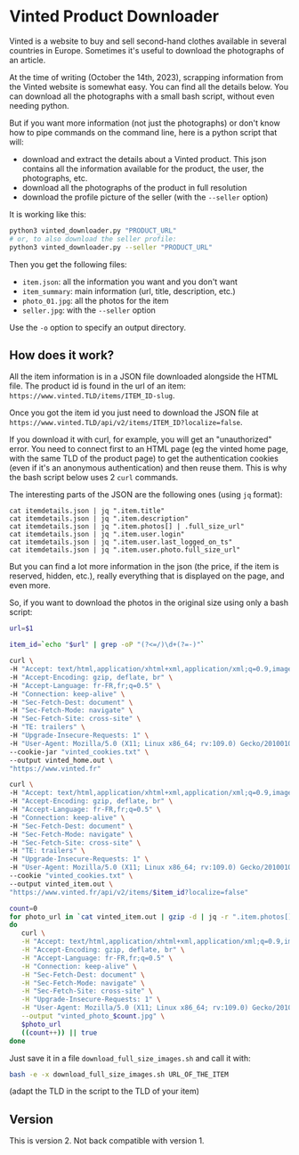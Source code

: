 # Vinted Product Downloader

Vinted is a website to buy and sell second-hand clothes available in several countries in Europe.  Sometimes it's useful to download the photographs of an article.

At the time of writing (October the 14th, 2023), scrapping information from the Vinted website is somewhat easy.  You can find all the details below. You can download all the photographs with a small bash script, without even needing python.

But if you want more information (not just the photographs) or don't know how to pipe commands on the command line, here is a python script that will:

- download and extract the details about a Vinted product. This json contains all the information available for the product, the user, the photographs, etc.
- download all the photographs of the product in full resolution
- download the profile picture of the seller (with the `--seller` option)

It is working like this:

```bash
python3 vinted_downloader.py "PRODUCT_URL"
# or, to also download the seller profile:
python3 vinted_downloader.py --seller "PRODUCT_URL"
```

Then you get the following files:

- `item.json`: all the information you want and you don't want
- `item_summary`: main information (url, title, description, etc.)
- `photo_01.jpg`: all the photos for the item
- `seller.jpg`: with the `--seller` option

Use the `-o` option to specify an output directory.


## How does it work?

All the item information is in a JSON file downloaded alongside the HTML file. The product id is found in the url of an item: `https://www.vinted.TLD/items/ITEM_ID-slug`.

Once you got the item id you just need to download the JSON file at `https://www.vinted.TLD/api/v2/items/ITEM_ID?localize=false`.

If you download it with curl, for example, you will get an "unauthorized" error. You need to connect first to an HTML page (eg the vinted home page, with the same TLD of the product page) to get the authentication cookies (even if it's an anonymous authentication) and then reuse them. This is why the bash script below uses 2 `curl` commands.

The interesting parts of the JSON are the following ones (using `jq` format):

```
cat itemdetails.json | jq ".item.title"
cat itemdetails.json | jq ".item.description"
cat itemdetails.json | jq ".item.photos[] | .full_size_url"
cat itemdetails.json | jq ".item.user.login"
cat itemdetails.json | jq ".item.user.last_logged_on_ts"
cat itemdetails.json | jq ".item.user.photo.full_size_url"
```

But you can find a lot more information in the json (the price, if the item is reserved, hidden, etc.), really everything that is displayed on the page, and even more.

So, if you want to download the photos in the original size using only a bash script:

```bash
url=$1

item_id=`echo "$url" | grep -oP "(?<=/)\d+(?=-)"`

curl \
-H "Accept: text/html,application/xhtml+xml,application/xml;q=0.9,image/avif,image/webp,*/*;q=0.8" \
-H "Accept-Encoding: gzip, deflate, br" \
-H "Accept-Language: fr-FR,fr;q=0.5" \
-H "Connection: keep-alive" \
-H "Sec-Fetch-Dest: document" \
-H "Sec-Fetch-Mode: navigate" \
-H "Sec-Fetch-Site: cross-site" \
-H "TE: trailers" \
-H "Upgrade-Insecure-Requests: 1" \
-H "User-Agent: Mozilla/5.0 (X11; Linux x86_64; rv:109.0) Gecko/20100101 Firefox/118.0" \
--cookie-jar "vinted_cookies.txt" \
--output vinted_home.out \
"https://www.vinted.fr"

curl \
-H "Accept: text/html,application/xhtml+xml,application/xml;q=0.9,image/avif,image/webp,*/*;q=0.8" \
-H "Accept-Encoding: gzip, deflate, br" \
-H "Accept-Language: fr-FR,fr;q=0.5" \
-H "Connection: keep-alive" \
-H "Sec-Fetch-Dest: document" \
-H "Sec-Fetch-Mode: navigate" \
-H "Sec-Fetch-Site: cross-site" \
-H "TE: trailers" \
-H "Upgrade-Insecure-Requests: 1" \
-H "User-Agent: Mozilla/5.0 (X11; Linux x86_64; rv:109.0) Gecko/20100101 Firefox/118.0" \
--cookie "vinted_cookies.txt" \
--output vinted_item.out \
"https://www.vinted.fr/api/v2/items/$item_id?localize=false"

count=0
for photo_url in `cat vinted_item.out | gzip -d | jq -r ".item.photos[] | .full_size_url"`
do
   curl \
   -H "Accept: text/html,application/xhtml+xml,application/xml;q=0.9,image/avif,image/webp,*/*;q=0.8" \
   -H "Accept-Encoding: gzip, deflate, br" \
   -H "Accept-Language: fr-FR,fr;q=0.5" \
   -H "Connection: keep-alive" \
   -H "Sec-Fetch-Dest: document" \
   -H "Sec-Fetch-Mode: navigate" \
   -H "Sec-Fetch-Site: cross-site" \
   -H "Upgrade-Insecure-Requests: 1" \
   -H "User-Agent: Mozilla/5.0 (X11; Linux x86_64; rv:109.0) Gecko/20100101 Firefox/118.0" \
   --output "vinted_photo_$count.jpg" \
   $photo_url
   ((count++)) || true
done
```

Just save it in a file `download_full_size_images.sh` and call it with:

```bash
bash -e -x download_full_size_images.sh URL_OF_THE_ITEM
```

(adapt the TLD in the script to the TLD of your item)

## Version

This is version 2. Not back compatible with version 1.